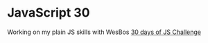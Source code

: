 # JavaScript 30

Working on my plain JS skills with WesBos [30 days of JS Challenge](https://github.com/wesbos/JavaScript30)
